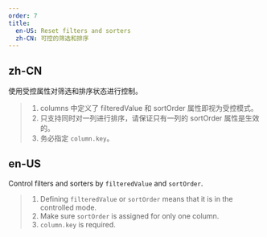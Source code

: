 ```yaml
---
order: 7
title:
  en-US: Reset filters and sorters
  zh-CN: 可控的筛选和排序
---
```


## zh-CN

使用受控属性对筛选和排序状态进行控制。

> 1. columns 中定义了 filteredValue 和 sortOrder 属性即视为受控模式。
> 2. 只支持同时对一列进行排序，请保证只有一列的 sortOrder 属性是生效的。
> 3. 务必指定 `column.key`。

## en-US

Control filters and sorters by `filteredValue` and `sortOrder`.

> 1. Defining `filteredValue` or `sortOrder` means that it is in the controlled mode.
> 2. Make sure `sortOrder` is assigned for only one column.
> 3. `column.key` is required.

